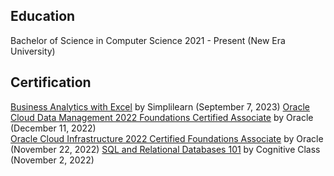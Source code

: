 ## Education
Bachelor of Science in Computer Science 
2021 - Present (New Era University)

## Certification  
[Business Analytics with Excel](https://www.simplilearn.com/skillup-certificate-landing?token=eyJjb3Vyc2VfaWQiOiI2NjQiLCJjZXJ0aWZpY2F0ZV91cmwiOiJodHRwczpcL1wvY2VydGlmaWNhdGVzLnNpbXBsaWNkbi5uZXRcL3NoYXJlXC90aHVtYl80NDk5MTY5XzE2OTQwOTUzNjcucG5nIiwidXNlcm5hbWUiOiJTaW1vdW4gSXJ3aW4gRy4gUmV5ZXMgIn0%3D&utm_source=shared-certificate&utm_medium=lms&utm_campaign=shared-certificate-promotion&referrer=https%3A%2F%2Flms.simplilearn.com%2Fcourses%2F2738%2FBusiness-Analytics-with-Excel%2Fcertificate%2Fdownload-skillup&%24web_only=true&_branch_match_id=1163772792224770321&_branch_referrer=H4sIAAAAAAAAA8soKSkottLXL87MLcjJ1EssKNDLyczL1k%2FVzzPJdjR2zA0PcU4CAF%2BpLtolAAAA) by Simplilearn (September 7, 2023)
[Oracle Cloud Data Management 2022 Foundations Certified Associate](https://catalog-education.oracle.com/pls/certview/sharebadge?id=94053887C1CA78E07E1D103F5265FF7470E9F3F181FAA60432D081314296897A) by Oracle (December 11, 2022)  
[Oracle Cloud Infrastructure 2022 Certified Foundations Associate](https://catalog-education.oracle.com/pls/certview/sharebadge?id=46D9BEF6C8DE3194939C63162C08F0EB446F5C78386AE8F1E1A125AB8A2F0BD7) by Oracle (November 22, 2022)
[SQL and Relational Databases 101](https://courses.cognitiveclass.ai/certificates/d748812cd1ca49868f4c78d001750600) by Cognitive Class (November 2, 2022)

